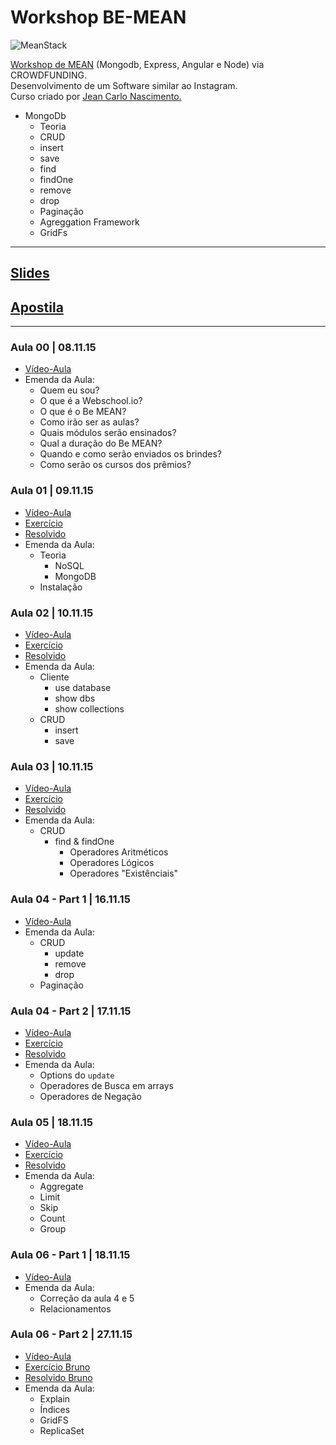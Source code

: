 # **Workshop BE-MEAN**

![MeanStack](https://s3.amazonaws.com/media-p.slid.es/uploads/jbpionnier/images/196683/mean_small_vertical.png "MEAN STACK")

[Workshop de MEAN](https://github.com/Webschool-io/be-mean-instagram "Repositório Oficial") (Mongodb, Express, Angular e Node) via CROWDFUNDING.  
Desenvolvimento de um Software similar ao Instagram.  
Curso criado por [Jean Carlo Nascimento.](https://github.com/suissa)

- MongoDb
    - Teoria
    - CRUD
    - insert
    - save
    - find
    - findOne
    - remove
    - drop
    - Paginação
    - Agreggation Framework
    - GridFs

----------

## [Slides](https://docs.google.com/presentation/d/1KXxmcwd47x4v2SymyiBPK7ucn80PruSvcw4mZ5S3nWc/edit#slide=id.p)
## [Apostila](/Apostila/README.md)

----------

### Aula 00 | 08.11.15
- [Vídeo-Aula](https://www.youtube.com/watch?v=-ccU_-OIka4)
- Emenda da Aula:
    - Quem eu sou?
    - O que é a Webschool.io?
    - O que é o Be MEAN?
    - Como irão ser as aulas?
    - Quais módulos serão ensinados?
    - Qual a duração do Be MEAN?
    - Quando e como serão enviados os brindes?
    - Como serão os cursos dos prêmios?

### Aula 01 | 09.11.15
- [Vídeo-Aula](https://www.youtube.com/watch?v=leYxsEAL_yY)
- [Exercício](/Aulas/exercício-01.md)
- [Resolvido](/Aulas/exercício-01-resolved.md)
- Emenda da Aula:
    - Teoria
        - NoSQL
        - MongoDB
    - Instalação

### Aula 02 | 10.11.15
- [Vídeo-Aula](https://www.youtube.com/watch?v=PaNVk0V2UNI)
- [Exercício](/Aulas/exercício-02.md)
- [Resolvido](/Aulas/exercício-02-resolved.md)
- Emenda da Aula:
    - Cliente
        - use database
        - show dbs
        - show collections
    - CRUD
        - insert
        - save

### Aula 03 | 10.11.15
- [Vídeo-Aula](https://www.youtube.com/watch?v=cIHjA1hyPPY)
- [Exercício](/Aulas/exercício-03.md)
- [Resolvido](/Aulas/exercício-03-resolved.md)
- Emenda da Aula:
    - CRUD
        - find & findOne
            - Operadores Aritméticos
            - Operadores Lógicos
            - Operadores "Existênciais"

### Aula 04 - Part 1 | 16.11.15
- [Vídeo-Aula](https://www.youtube.com/watch?v=ONzJsNbv15U)
- Emenda da Aula:
    - CRUD
        - update
        - remove
        - drop
    - Paginação

### Aula 04 - Part 2 | 17.11.15
- [Vídeo-Aula](https://www.youtube.com/watch?v=ozbmQb6SVQk)
- [Exercício](/Aulas/exercício-04.md)
- [Resolvido](/Aulas/exercício-04-resolved.md)
- Emenda da Aula:
    - Options do `update`
    - Operadores de Busca em arrays
    - Operadores de Negação

### Aula 05 | 18.11.15
- [Vídeo-Aula](https://www.youtube.com/watch?v=1eHc8reT_Vk)
- [Exercício](/Aulas/exercício-05.md)
- [Resolvido](/Aulas/exercício-05-resolved.md)
- Emenda da Aula:
    - Aggregate
    - Limit
    - Skip
    - Count
    - Group

### Aula 06 - Part 1 | 18.11.15
- [Vídeo-Aula](https://www.youtube.com/watch?v=5bbWeEEzRQM)
- Emenda da Aula:
    - Correção da aula 4 e 5
    - Relacionamentos

### Aula 06 - Part 2 | 27.11.15
- [Vídeo-Aula](https://www.youtube.com/watch?v=IXz4IL0da1k)
- [Exercício Bruno](/Aulas/exercício-06-Bruno.md)
- [Resolvido Bruno](/Aulas/exercício-06-Bruno-resolved.md)
- Emenda da Aula:
    - Explain
    - Índices
    - GridFS
    - ReplicaSet
